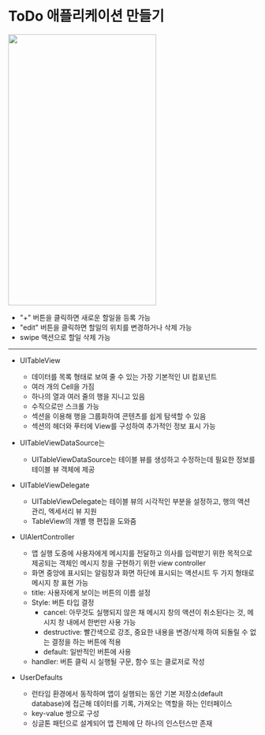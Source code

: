 ToDo 애플리케이션 만들기
===========
<img src="https://user-images.githubusercontent.com/55949986/204124765-787e6d59-21cf-4d8d-96b8-4cbf7a4427aa.gif" width="300" height="550"/>

* "+" 버튼을 클릭하면 새로운 할일을 등록 가능
* "edit" 버튼을 클릭하면 할일의 위치를 변경하거나 삭제 가능
* swipe 액션으로 할일 삭제 가능
---------------------------------------

* UITableView
    * 데이터를 목록 형태로 보여 줄 수 있는 가장 기본적인 UI 컴포넌트
    * 여러 개의 Cell을 가짐
    * 하나의 열과 여러 줄의 행을 지니고 있음
    * 수직으로만 스크롤 가능
    * 섹션을 이용해 행을 그룹화하여 콘텐츠를 쉽게 탐색할 수 있음
    * 섹션의 헤더와 푸터에 View를 구성하여 추가적인 정보 표시 가능
    
* UITableViewDataSource는
   * UITableViewDataSource는 테이블 뷰를 생성하고 수정하는데 필요한 정보를 테이블 뷰 객체에 제공
* UITableViewDelegate
   * UITableViewDelegate는 테이블 뷰의 시각적인 부분을 설정하고, 행의 액션 관리, 엑세서리 뷰 지원
   * TableView의 개별 행 편집을 도와줌 
    
* UIAlertController
   * 앱 실행 도중에 사용자에게 메시지를 전달하고 의사를 입력받기 위한 목적으로 제공되는 객체인 메시지 창을 구현하기 위한 view controller
   * 화면 중앙에 표시되는 알림창과 화면 하단에 표시되는 액션시트 두 가지 형태로 메시지 창 표현 가능
   * title: 사용자에게 보이는 버튼의 이름 설정
   * Style: 버튼 타입 결정
      * cancel: 아무것도 실행되지 않은 채 메시지 창의 액션이 취소된다는  것, 메시지 창 내에서 한번만 사용 가능
      * destructive: 빨간색으로 강조, 중요한 내용을 변경/삭제 하여 되돌릴 수 없는 결정을 하는 버튼에 적용
      * default: 일반적인 버튼에 사용
   * handler: 버튼 클릭 시 실행될 구문, 함수 또는 클로저로 작성


* UserDefaults
   * 런타임 환경에서 동작하며 앱이 실행되는 동안 기본 저장소(default database)에 접근해 데이터를 기록, 가져오는 역할을 하는 인터페이스
   * key-value 쌍으로 구성
   * 싱글톤 패턴으로 설계되어 앱 전체에 단 하나의 인스턴스만 존재
   
   
   
 
